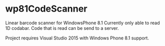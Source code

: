 # wp81CodeScanner
Linear barcode scanner for WindowsPhone 8.1
Currently only able to read 1D codabar.
Code that is read can be send to a server.


Project requires Visual Studio 2015 with Windows Phone 8.1 support.
